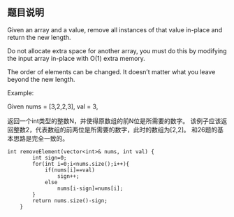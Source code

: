 ## 题目说明

Given an array and a value, remove all instances of that value in-place and return the new length.  

Do not allocate extra space for another array, you must do this by modifying the input array in-place with O(1) extra memory. 

The order of elements can be changed. It doesn’t matter what you leave beyond the new length.

Example:

Given nums = [3,2,2,3], val = 3,

返回一个int类型的整数N，并使得原数组的前N位是所需要的数字。 
该例子应该返回整数2，代表数组的前两位是所需要的数字，此时的数组为[2,2]。 
和26题的基本思路是完全一致的。

```
int removeElement(vector<int>& nums, int val) {
        int sign=0;
        for(int i=0;i<nums.size();i++){
            if(nums[i]==val)
                sign++;
            else
                nums[i-sign]=nums[i];
        }
        return nums.size()-sign;
    }
```
